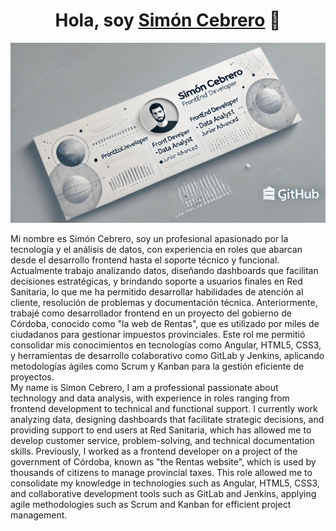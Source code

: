 <div align="center">
<h1 align="center">Hola, soy <a href="https://www.linkedin.com/in/sim%C3%B3n-cebrero-092191124/">Simón Cebrero</a> 👋</h1>
</div>

<img src="github_banner.jpg">
<p>
  Mi nombre es Simón Cebrero, soy un profesional apasionado por la tecnología y el análisis de datos, con experiencia en roles que abarcan desde el desarrollo frontend hasta el soporte técnico y funcional. Actualmente trabajo analizando datos, diseñando dashboards que facilitan decisiones estratégicas, y brindando soporte a usuarios finales en Red Sanitaria, lo que me ha permitido desarrollar habilidades de atención al cliente, resolución de problemas y documentación técnica. Anteriormente, trabajé como desarrollador frontend en un proyecto del gobierno de Córdoba, conocido como "la web de Rentas", que es utilizado por miles de ciudadanos para gestionar impuestos provinciales. Este rol me permitió consolidar mis conocimientos en tecnologías como Angular, HTML5, CSS3, y herramientas de desarrollo colaborativo como GitLab y Jenkins, aplicando metodologías ágiles como Scrum y Kanban para la gestión eficiente de proyectos.
<br>
My name is Simon Cebrero, I am a professional passionate about technology and data analysis, with experience in roles ranging from frontend development to technical and functional support. I currently work analyzing data, designing dashboards that facilitate strategic decisions, and providing support to end users at Red Sanitaria, which has allowed me to develop customer service, problem-solving, and technical documentation skills. Previously, I worked as a frontend developer on a project of the government of Córdoba, known as "the Rentas website", which is used by thousands of citizens to manage provincial taxes. This role allowed me to consolidate my knowledge in technologies such as Angular, HTML5, CSS3, and collaborative development tools such as GitLab and Jenkins, applying agile methodologies such as Scrum and Kanban for efficient project management.
</p>
